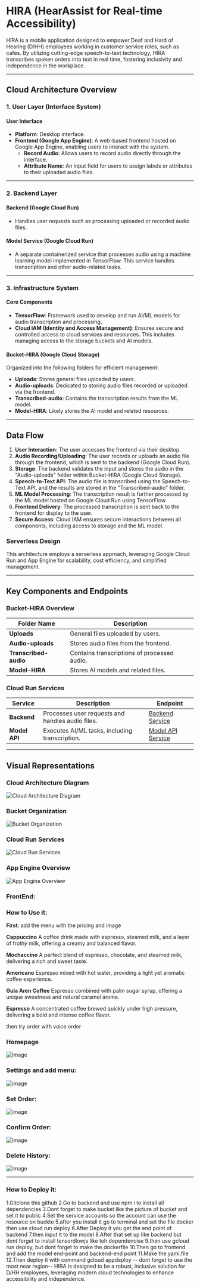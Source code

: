 # HIRA (HearAssist for Real-time Accessibility)

HIRA is a mobile application designed to empower Deaf and Hard of Hearing (D/HH) employees working in customer service roles, such as cafes. By utilizing cutting-edge speech-to-text technology, HIRA transcribes spoken orders into text in real time, fostering inclusivity and independence in the workplace.

---

## Cloud Architecture Overview

### 1. **User Layer (Interface System)**

#### **User Interface**
- **Platform**: Desktop interface.
- **Frontend (Google App Engine)**: A web-based frontend hosted on Google App Engine, enabling users to interact with the system.
  - **Record Audio**: Allows users to record audio directly through the interface.
  - **Attribute Name**: An input field for users to assign labels or attributes to their uploaded audio files.

---

### 2. **Backend Layer**

#### **Backend (Google Cloud Run)**
- Handles user requests such as processing uploaded or recorded audio files.

#### **Model Service (Google Cloud Run)**
- A separate containerized service that processes audio using a machine learning model implemented in TensorFlow. This service handles transcription and other audio-related tasks.

---

### 3. **Infrastructure System**

#### **Core Components**
- **TensorFlow**: Framework used to develop and run AI/ML models for audio transcription and processing.
- **Cloud IAM (Identity and Access Management)**: Ensures secure and controlled access to cloud services and resources. This includes managing access to the storage buckets and AI models.

#### **Bucket-HIRA (Google Cloud Storage)**
Organized into the following folders for efficient management:
- **Uploads**: Stores general files uploaded by users.
- **Audio-uploads**: Dedicated to storing audio files recorded or uploaded via the frontend.
- **Transcribed-audio**: Contains the transcription results from the ML model.
- **Model-HIRA**: Likely stores the AI model and related resources.

---

## Data Flow

1. **User Interaction**: The user accesses the frontend via their desktop.
2. **Audio Recording/Uploading**: The user records or uploads an audio file through the frontend, which is sent to the backend (Google Cloud Run).
3. **Storage**: The backend validates the input and stores the audio in the "Audio-uploads" folder within Bucket-HIRA (Google Cloud Storage).
4. **Speech-to-Text API**: The audio file is transcribed using the Speech-to-Text API, and the results are stored in the "Transcribed-audio" folder.
5. **ML Model Processing**: The transcription result is further processed by the ML model hosted on Google Cloud Run using TensorFlow.
6. **Frontend Delivery**: The processed transcription is sent back to the frontend for display to the user.
7. **Secure Access**: Cloud IAM ensures secure interactions between all components, including access to storage and the ML model.

### Serverless Design
This architecture employs a serverless approach, leveraging Google Cloud Run and App Engine for scalability, cost efficiency, and simplified management.

---

## Key Components and Endpoints

### **Bucket-HIRA Overview**
| Folder Name        | Description                                      |
|--------------------|--------------------------------------------------|
| **Uploads**        | General files uploaded by users.                |
| **Audio-uploads**  | Stores audio files from the frontend.           |
| **Transcribed-audio** | Contains transcriptions of processed audio. |
| **Model-HIRA**     | Stores AI models and related files.             |

### **Cloud Run Services**
| Service            | Description                                      | Endpoint                                               |
|--------------------|--------------------------------------------------|-------------------------------------------------------|
| **Backend**        | Processes user requests and handles audio files. | [Backend Service](https://backend-877036409345.asia-southeast2.run.app) |
| **Model API**      | Executes AI/ML tasks, including transcription.   | [Model API Service](https://model-api-877036409345.asia-southeast2.run.app) |

---

## Visual Representations

### **Cloud Architecture Diagram**
![Cloud Architecture Diagram](https://github.com/user-attachments/assets/f8108738-99d0-45cb-81e0-ad9fffbac271)

### **Bucket Organization**
![Bucket Organization](https://github.com/user-attachments/assets/7743780d-0129-49c2-acf4-7c264ff6312b)

### **Cloud Run Services**
![Cloud Run Services](https://github.com/user-attachments/assets/a035011a-007a-4a4f-9d1e-8bb54029b4e6)

### **App Engine Overview**
![App Engine Overview](https://github.com/user-attachments/assets/b58be78c-96a4-411f-8dbf-37eb703b701f)

### **FrontEnd:**

### **How to Use it:**
**First**: add the menu with the pricing and image

**Cappuccino**
A coffee drink made with espresso, steamed milk, and a layer of frothy milk, offering a creamy and balanced flavor.

**Mochaccino**
A perfect blend of espresso, chocolate, and steamed milk, delivering a rich and sweet taste.

**Americano**
Espresso mixed with hot water, providing a light yet aromatic coffee experience.

**Gula Aren Coffee**
Espresso combined with palm sugar syrup, offering a unique sweetness and natural caramel aroma.

**Espresso**
A concentrated coffee brewed quickly under high pressure, delivering a bold and intense coffee flavor.

then try order with voice order

### **Homepage**
![image](https://github.com/user-attachments/assets/8d27941a-31fe-4fbd-8a7f-0f488c815ef2)

### **Settings and add menu:**
![image](https://github.com/user-attachments/assets/cc180b66-89fb-4f11-be10-fe48df0692c6)

### **Set Order:**
![image](https://github.com/user-attachments/assets/21edc319-e7e6-487e-8846-a0f1ef9ff13d)

### **Confirm Order:**
![image](https://github.com/user-attachments/assets/5338b1a0-bf3f-4504-a809-cc24bb1a0a5a)

### **Delete History:**
![image](https://github.com/user-attachments/assets/64f0a58b-3e30-4136-ac62-88023906f3b7)


---
### **How to Deploy it:**
1.Gitclone this github
2.Go to backend and use npm i to install all dependencies
3.Dont forget to make bucket like the picture of bucket and set it to public
4.Set the service accounts so the account can use the resource on buckte
5.after you install it go to terminal and set the file docker then use cloud run deploy
6.After Deploy it you get the end point of backend
7.then input it to the model
8.After that set up like backend but dont forget to install tensordlowjs like teh dependencise
9.then use gcloud run deploy, but dont forget to make the dockerfile
10.Then go to frontend and add the  model end-point and backend-end point
11.Make the yaml.file
12.Then deploy it with command gcloud appdeploy
-- dont forget to use the most near region--
HIRA is designed to be a robust, inclusive solution for D/HH employees, leveraging modern cloud technologies to enhance accessibility and independence.


